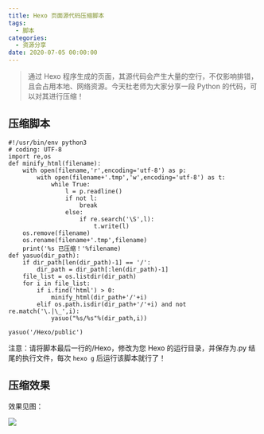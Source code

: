 ```yaml
---
title: Hexo 页面源代码压缩脚本
tags:
  - 脚本
categories:
  - 资源分享
date: 2020-07-05 00:00:00
---
```


> 通过 Hexo 程序生成的页面，其源代码会产生大量的空行，不仅影响排错，且会占用本地、网络资源。今天杜老师为大家分享一段 Python 的代码，可以对其进行压缩！

<!-- more -->

## 压缩脚本

```
#!/usr/bin/env python3
# coding: UTF-8
import re,os
def minify_html(filename):
    with open(filename,'r',encoding='utf-8') as p:
        with open(filename+'.tmp','w',encoding='utf-8') as t:
            while True:
                l = p.readline()
                if not l:
                    break
                else:
                    if re.search('\S',l):
                        t.write(l)
    os.remove(filename)
    os.rename(filename+'.tmp',filename)
    print('%s 已压缩！'%filename)
def yasuo(dir_path):
    if dir_path[len(dir_path)-1] == '/':
        dir_path = dir_path[:len(dir_path)-1]
    file_list = os.listdir(dir_path)
    for i in file_list:
        if i.find('html') > 0:
            minify_html(dir_path+'/'+i)
        elif os.path.isdir(dir_path+'/'+i) and not re.match('\.|\_',i):
            yasuo("%s/%s"%(dir_path,i))

yasuo('/Hexo/public')
```

注意：请将脚本最后一行的/Hexo，修改为您 Hexo 的运行目录，并保存为.py 结尾的执行文件，每次 `hexo g` 后运行该脚本就行了！

## 压缩效果

效果见图：

![](https://cdn.dusays.com/2020/07/238-1.jpg)

